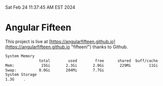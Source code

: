 Sat Feb 24 11:37:45 AM EST 2024

# Angular Fifteen


This project is live at [https://angularfifteen.github.io](https://angularfifteen.github.io "fifteen!") thanks to Github.

```bash
System Memory
               total        used        free      shared  buff/cache   available
Mem:            15Gi       2.3Gi       2.0Gi       229Mi        11Gi        12Gi
Swap:          8.0Gi       284Mi       7.7Gi
System Storage
1.3G	.
```
```bash
